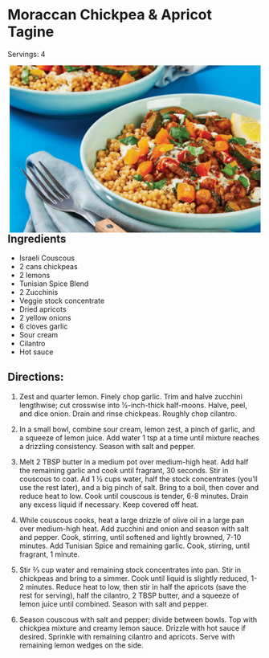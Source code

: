# Moraccan Chickpea & Apricot Tagine

Servings: 4

<img style="float: right;" src="image.png" width=500>

## Ingredients

- Israeli Couscous  
- 2 cans chickpeas  
- 2 lemons  
- Tunisian Spice Blend  
- 2 Zucchinis  
- Veggie stock concentrate  
- Dried apricots  
- 2 yellow onions  
- 6 cloves garlic  
- Sour cream  
- Cilantro  
- Hot sauce

## Directions:

1. Zest and quarter lemon. Finely chop garlic. Trim and halve zucchini lengthwise; cut crosswise into 1⁄2-inch-thick half-moons. Halve, peel, and dice onion. Drain and rinse chickpeas. Roughly chop cilantro.

2. In a small bowl, combine sour cream, lemon zest, a pinch of garlic, and a squeeze of lemon juice. Add water 1 tsp at a time until mixture reaches a drizzling consistency. Season with salt and pepper.

3. Melt 2 TBSP butter in a medium pot over medium-high heat. Add half the remaining garlic and cook until fragrant, 30 seconds. Stir in couscous to coat. Ad 1 ½ cups water, half the stock concentrates (you’ll use the rest later), and a big pinch of salt. Bring to a boil, then cover and reduce heat to low. Cook until couscous is tender, 6-8 minutes. Drain any excess liquid if necessary. Keep covered off heat.

4. While couscous cooks, heat a large drizzle of olive oil in a large pan over medium-high heat. Add zucchini and onion and season with salt and pepper. Cook, stirring, until softened and lightly browned, 7-10 minutes. Add Tunisian Spice and remaining garlic. Cook, stirring, until fragrant, 1 minute.

5. Stir 2⁄3 cup water and remaining stock concentrates into pan. Stir in chickpeas and bring to a simmer. Cook until liquid is slightly reduced, 1-2 minutes. Reduce heat to low, then stir in half the apricots (save the rest for serving), half the cilantro, 2 TBSP butter, and a squeeze of lemon juice until combined. Season with salt and pepper.

6. Season couscous with salt and pepper; divide between bowls. Top with chickpea mixture and creamy lemon sauce. Drizzle with hot sauce if desired. Sprinkle with remaining cilantro and apricots. Serve with remaining lemon wedges on the side.
